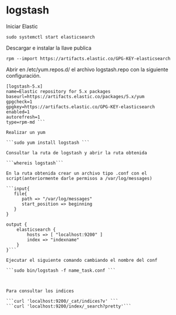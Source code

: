 # logstash

 Iniciar Elastic 

```sudo systemctl start elasticsearch ```

Descargar e instalar la llave publica 

``` rpm --import https://artifacts.elastic.co/GPG-KEY-elasticsearch ```

Abrir en /etc/yum.repos.d/ el archivo logstash.repo con la siguiente configuración.

```
[logstash-5.x]
name=Elastic repository for 5.x packages
baseurl=https://artifacts.elastic.co/packages/5.x/yum
gpgcheck=1
gpgkey=https://artifacts.elastic.co/GPG-KEY-elasticsearch
enabled=1
autorefresh=1
type=rpm-md ```

Realizar un yum

```sudo yum install logstash ```

Consultar la ruta de logstash y abrir la ruta obtenida

```whereis logstash```

En la ruta obtenida crear un archivo tipo .conf con el script(anteriormente darle permisos a /var/log/messages)

```input{
   file{
      path => "/var/log/messages"
      start_position => beginning
   }
}

output {
    elasticsearch {
        hosts => [ "localhost:9200" ]
        index => "indexname"
    }
}```

Ejecutar el siguiente comando cambiando el nombre del conf

```sudo bin/logstash -f name_task.conf ```



Para consultar los indices

```curl 'localhost:9200/_cat/indices?v' ```
```curl 'localhost:9200/index/_search?pretty'```







